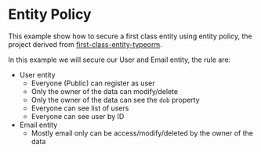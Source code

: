 # Entity Policy

This example show how to secure a first class entity using entity policy, the project derived from [first-class-entity-typeorm](../../03-first-class-entity/first-class-entity-typeorm).


In this example we will secure our User and Email entity, 
the rule are: 

* User entity
  * Everyone (Public) can register as user
  * Only the owner of the data can modify/delete
  * Only the owner of the data can see the `dob` property
  * Everyone can see list of users
  * Everyone can see user by ID
* Email entity
  * Mostly email only can be access/modify/deleted by the owner of the data


